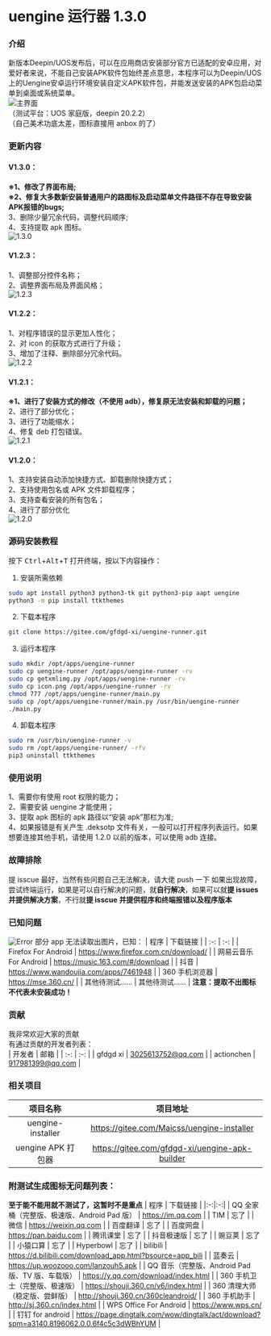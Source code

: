 # uengine 运行器 1.3.0

### 介绍
新版本Deepin/UOS发布后，可以在应用商店安装部分官方已适配的安卓应用，对爱好者来说，不能自己安装APK软件包始终差点意思，本程序可以为Deepin/UOS上的Uengine安卓运行环境安装自定义APK软件包，并能发送安装的APK包启动菜单到桌面或系统菜单。  
![主界面](https://storage.deepin.org/thread/202108082100582804_截图_tk_20210808210047.png)  
（测试平台：UOS 家庭版，deepin 20.2.2）   
（自己美术功底太差，图标直接用 anbox 的了）   

### 更新内容

#### V1.3.0：  
**※1、修改了界面布局;**  
**※2、修复大多数新安装普通用户的路图标及启动菜单文件路径不存在导致安装APK报错的bugs;**  
3、删除少量冗余代码，调整代码顺序;   
4、支持提取 apk 图标。   
![1.3.0](https://storage.deepin.org/thread/202108082100582804_截图_tk_20210808210047.png)

#### V1.2.3：  
1、调整部分控件名称；  
2、调整界面布局及界面风格；  
![1.2.3](https://images.gitee.com/uploads/images/2021/0802/080620_1dd289ca_7896131.png)

#### V1.2.2：  
1、对程序错误的显示更加人性化；  
2、对 icon 的获取方式进行了升级；  
3、增加了注释、删除部分冗余代码。  
![1.2.2](https://images.gitee.com/uploads/images/2021/0711/145140_b04e51b7_7896131.png)

#### V1.2.1：  
**※1、进行了安装方式的修改（不使用 adb），修复原无法安装和卸载的问题；**  
2、进行了部分优化；  
3、进行了功能缩水；  
4、修复 deb 打包错误。  
![1.2.1](https://images.gitee.com/uploads/images/2021/0702/204040_6abb6f3f_7896131.png)

#### V1.2.0：  
1、支持安装自动添加快捷方式、卸载删除快捷方式；  
2、支持使用包名或 APK 文件卸载程序；  
3、支持查看安装的所有包名；  
4、进行了部分优化  
![1.2.0](https://images.gitee.com/uploads/images/2021/0606/115536_0c0ddf38_7896131.png) 

### 源码安装教程
按下 <kbd>Ctrl</kbd>+<kbd>Alt</kbd>+<kbd>T</kbd> 打开终端，按以下内容操作：
1.  安装所需依赖

```bash
sudo apt install python3 python3-tk git python3-pip aapt uengine
python3 -m pip install ttkthemes
```

2.  下载本程序

```bash
git clone https://gitee.com/gfdgd-xi/uengine-runner.git
```

3.  运行本程序

```bash
sudo mkdir /opt/apps/uengine-runner
sudo cp uengine-runner /opt/apps/uengine-runner -rv
sudo cp getxmlimg.py /opt/apps/uengine-runner -rv
sudo cp icon.png /opt/apps/uengine-runner -rv
chmod 777 /opt/apps/uengine-runner/main.py
sudo cp /opt/apps/uengine-runner/main.py /usr/bin/uengine-runner
./main.py
```

4.  卸载本程序
```bash
sudo rm /usr/bin/uengine-runner -v
sudo rm /opt/apps/uengine-runner/ -rfv
pip3 uninstall ttkthemes
```

### 使用说明
1、需要你有使用 root 权限的能力；  
2、需要安装 uengine 才能使用；  
3、提取 apk 图标的 apk 路径以“安装 apk”那栏为准;  
4、如果报错是有关产生 .deksotp 文件有关，一般可以打开程序列表运行。如果想要连接其他手机，请使用 1.2.0 以前的版本，可以使用 adb 连接。  

### 故障排除
提 isscue 最好，当然有些问题自己无法解决，请大佬 push 一下
如果出现故障，尝试终端运行，如果是可以自行解决的问题，就**自行解决**，如果可以就**提 issues 并提供解决方案**，不行就**提 isscue 并提供程序和终端报错以及程序版本**

### 已知问题
![Error](https://storage.deepin.org/thread/202108101105396531_截图___tk__messagebox_20210810110449.png)
部分 app 无法读取出图片，已知：
| 程序 | 下载链接 |
| :-: | :-: |
| Firefox For Android | https://www.firefox.com.cn/download/ |
| 网易云音乐 For Android | https://music.163.com/#/download |
| 抖音 | https://www.wandoujia.com/apps/7461948 |
| 360 手机浏览器 | https://mse.360.cn/ |
| 其他待测试…… | 其他待测试…… |
**注意：提取不出图标不代表未安装成功！**


### 贡献
我非常欢迎大家的贡献  
有通过贡献的开发者列表：  
| 开发者 | 邮箱 |
| :-: | :-: |
| gfdgd xi | 3025613752@qq.com |
| actionchen | 917981399@qq.com |

### 相关项目  
| 项目名称 | 项目地址 |
|   :-:  |      :-:|
| uengine-installer | https://gitee.com/Maicss/uengine-installer |  
| uengine APK 打包器 | https://gitee.com/gfdgd-xi/uengine-apk-builder |

### 附测试生成图标无问题列表：
**至于能不能用就不测试了，这暂时不是重点**
| 程序 | 下载链接 |
|:-:|:-:|
| QQ 全家桶（完整版、极速版、Android Pad 版） | https://im.qq.com |
| TIM | 忘了 |
| 微信 | https://weixin.qq.com |
| 百度翻译 | 忘了 |
| 百度网盘 | https://pan.baidu.com |
| 腾讯课堂 | 忘了 |
| 抖音极速版 | 忘了 |
| 豌豆荚 | 忘了 |
| 小猿口算 | 忘了 |
| Hyperbowl | 忘了 |
| bilibili | https://d.bilibili.com/download_app.html?bsource=app_bili |
| 蓝奏云 | https://up.woozooo.com/lanzouh5.apk |
| QQ 音乐（完整版、Android Pad 版、TV 版、车载版） | https://y.qq.com/download/index.html |
| 360 手机卫士（完整版、极速版） | https://shouji.360.cn/v6/index.html |
| 360 清理大师（稳定版、尝鲜版） | http://shouji.360.cn/360cleandroid/ |
| 360 手机助手 | http://sj.360.cn/index.html |
| WPS Office For Android | https://www.wps.cn/ |
| 钉钉 for android | https://page.dingtalk.com/wow/dingtalk/act/download?spm=a3140.8196062.0.0.6f4c5c3dWBhYUM |